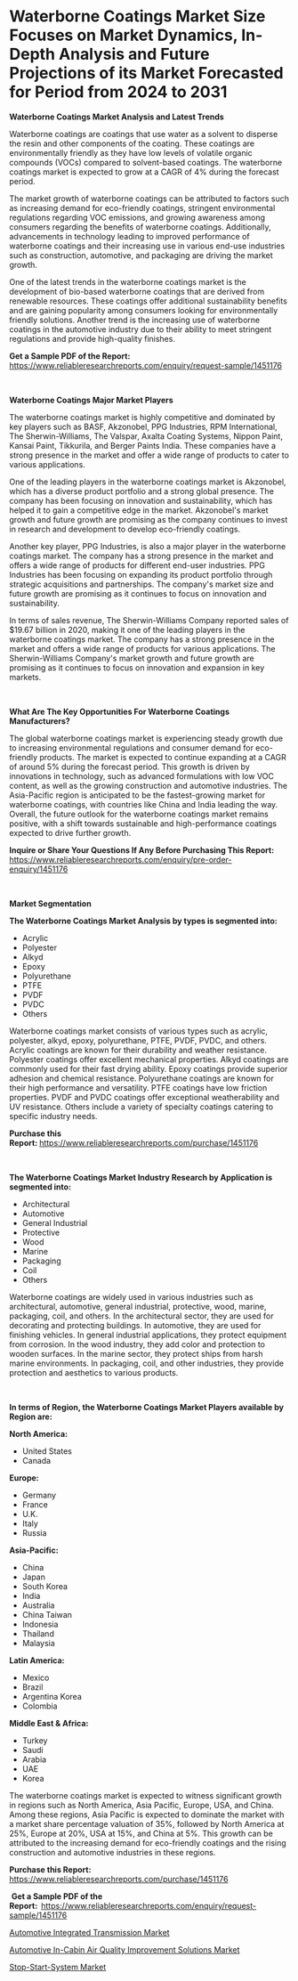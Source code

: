 <p><h1>Waterborne Coatings Market Size Focuses on Market Dynamics, In-Depth Analysis and Future Projections of its Market Forecasted for Period from 2024 to 2031</h1></p><p><strong>Waterborne Coatings Market Analysis and Latest Trends</strong></p>
<p><p>Waterborne coatings are coatings that use water as a solvent to disperse the resin and other components of the coating. These coatings are environmentally friendly as they have low levels of volatile organic compounds (VOCs) compared to solvent-based coatings. The waterborne coatings market is expected to grow at a CAGR of 4% during the forecast period.</p><p>The market growth of waterborne coatings can be attributed to factors such as increasing demand for eco-friendly coatings, stringent environmental regulations regarding VOC emissions, and growing awareness among consumers regarding the benefits of waterborne coatings. Additionally, advancements in technology leading to improved performance of waterborne coatings and their increasing use in various end-use industries such as construction, automotive, and packaging are driving the market growth.</p><p>One of the latest trends in the waterborne coatings market is the development of bio-based waterborne coatings that are derived from renewable resources. These coatings offer additional sustainability benefits and are gaining popularity among consumers looking for environmentally friendly solutions. Another trend is the increasing use of waterborne coatings in the automotive industry due to their ability to meet stringent regulations and provide high-quality finishes.</p></p>
<p><strong>Get a Sample PDF of the Report:&nbsp;</strong> <a href="https://www.reliableresearchreports.com/enquiry/request-sample/1451176">https://www.reliableresearchreports.com/enquiry/request-sample/1451176</a></p>
<p>&nbsp;</p>
<p><strong>Waterborne Coatings Major Market Players</strong></p>
<p><p>The waterborne coatings market is highly competitive and dominated by key players such as BASF, Akzonobel, PPG Industries, RPM International, The Sherwin-Williams, The Valspar, Axalta Coating Systems, Nippon Paint, Kansai Paint, Tikkurila, and Berger Paints India. These companies have a strong presence in the market and offer a wide range of products to cater to various applications.</p><p>One of the leading players in the waterborne coatings market is Akzonobel, which has a diverse product portfolio and a strong global presence. The company has been focusing on innovation and sustainability, which has helped it to gain a competitive edge in the market. Akzonobel's market growth and future growth are promising as the company continues to invest in research and development to develop eco-friendly coatings.</p><p>Another key player, PPG Industries, is also a major player in the waterborne coatings market. The company has a strong presence in the market and offers a wide range of products for different end-user industries. PPG Industries has been focusing on expanding its product portfolio through strategic acquisitions and partnerships. The company's market size and future growth are promising as it continues to focus on innovation and sustainability.</p><p>In terms of sales revenue, The Sherwin-Williams Company reported sales of $19.67 billion in 2020, making it one of the leading players in the waterborne coatings market. The company has a strong presence in the market and offers a wide range of products for various applications. The Sherwin-Williams Company's market growth and future growth are promising as it continues to focus on innovation and expansion in key markets.</p></p>
<p>&nbsp;</p>
<p><strong>What Are The Key Opportunities For Waterborne Coatings Manufacturers?</strong></p>
<p><p>The global waterborne coatings market is experiencing steady growth due to increasing environmental regulations and consumer demand for eco-friendly products. The market is expected to continue expanding at a CAGR of around 5% during the forecast period. This growth is driven by innovations in technology, such as advanced formulations with low VOC content, as well as the growing construction and automotive industries. The Asia-Pacific region is anticipated to be the fastest-growing market for waterborne coatings, with countries like China and India leading the way. Overall, the future outlook for the waterborne coatings market remains positive, with a shift towards sustainable and high-performance coatings expected to drive further growth.</p></p>
<p><strong>Inquire or Share Your Questions If Any Before Purchasing This Report:</strong> <a href="https://www.reliableresearchreports.com/enquiry/pre-order-enquiry/1451176">https://www.reliableresearchreports.com/enquiry/pre-order-enquiry/1451176</a></p>
<p>&nbsp;</p>
<p><strong>Market Segmentation</strong></p>
<p><strong>The Waterborne Coatings Market Analysis by types is segmented into:</strong></p>
<p><ul><li>Acrylic</li><li>Polyester</li><li>Alkyd</li><li>Epoxy</li><li>Polyurethane</li><li>PTFE</li><li>PVDF</li><li>PVDC</li><li>Others</li></ul></p>
<p><p>Waterborne coatings market consists of various types such as acrylic, polyester, alkyd, epoxy, polyurethane, PTFE, PVDF, PVDC, and others. Acrylic coatings are known for their durability and weather resistance. Polyester coatings offer excellent mechanical properties. Alkyd coatings are commonly used for their fast drying ability. Epoxy coatings provide superior adhesion and chemical resistance. Polyurethane coatings are known for their high performance and versatility. PTFE coatings have low friction properties. PVDF and PVDC coatings offer exceptional weatherability and UV resistance. Others include a variety of specialty coatings catering to specific industry needs.</p></p>
<p><strong>Purchase this Report:&nbsp;</strong><a href="https://www.reliableresearchreports.com/purchase/1451176">https://www.reliableresearchreports.com/purchase/1451176</a></p>
<p>&nbsp;</p>
<p><strong>The Waterborne Coatings Market Industry Research by Application is segmented into:</strong></p>
<p><ul><li>Architectural</li><li>Automotive</li><li>General Industrial</li><li>Protective</li><li>Wood</li><li>Marine</li><li>Packaging</li><li>Coil</li><li>Others</li></ul></p>
<p><p>Waterborne coatings are widely used in various industries such as architectural, automotive, general industrial, protective, wood, marine, packaging, coil, and others. In the architectural sector, they are used for decorating and protecting buildings. In automotive, they are used for finishing vehicles. In general industrial applications, they protect equipment from corrosion. In the wood industry, they add color and protection to wooden surfaces. In the marine sector, they protect ships from harsh marine environments. In packaging, coil, and other industries, they provide protection and aesthetics to various products.</p></p>
<p>&nbsp;</p>
<p><strong>In terms of Region, the Waterborne Coatings Market Players available by Region are:</strong></p>
<p>
    <p> <strong> North America: </strong>
        <ul>
            <li>United States</li>
            <li>Canada</li>
        </ul>
        </p> 
    <p> <strong> Europe: </strong>
        <ul>
            <li>Germany</li>
            <li>France</li>
            <li>U.K.</li>
            <li>Italy</li>
            <li>Russia</li>
        </ul>
        </p> 
    <p> <strong> Asia-Pacific: </strong>
        <ul>
            <li>China</li>
            <li>Japan</li>
            <li>South Korea</li>
            <li>India</li>
            <li>Australia</li>
            <li>China Taiwan</li>
            <li>Indonesia</li>
            <li>Thailand</li>
            <li>Malaysia</li>
        </ul>
        </p> 
    <p> <strong> Latin America: </strong>
        <ul>
            <li>Mexico</li>
            <li>Brazil</li>
            <li>Argentina Korea</li>
            <li>Colombia</li>
        </ul>
        </p> 
    <p> <strong> Middle East & Africa: </strong>
        <ul>
            <li>Turkey</li>
            <li>Saudi</li>
            <li>Arabia</li>
            <li>UAE</li>
            <li>Korea</li>
        </ul>
    </p>
    </p>
<p><p>The waterborne coatings market is expected to witness significant growth in regions such as North America, Asia Pacific, Europe, USA, and China. Among these regions, Asia Pacific is expected to dominate the market with a market share percentage valuation of 35%, followed by North America at 25%, Europe at 20%, USA at 15%, and China at 5%. This growth can be attributed to the increasing demand for eco-friendly coatings and the rising construction and automotive industries in these regions.</p></p>
<p><strong>Purchase this Report: </strong><a href="https://www.reliableresearchreports.com/purchase/1451176">https://www.reliableresearchreports.com/purchase/1451176</a></p>
<p>&nbsp;<strong>Get a Sample PDF of the Report:&nbsp;&nbsp;</strong><a href="https://www.reliableresearchreports.com/enquiry/request-sample/1451176">https://www.reliableresearchreports.com/enquiry/request-sample/1451176</a></p>
<p><strong></strong></p>
<p><p><a href="https://view.publitas.com/reportprime-1/automotive-integrated-transmission-market-size-focuses-on-market-dynamics-in-depth-analysis-and-future-projections-of-its-market-forecasted-for-period-from-2023-to-2030/">Automotive Integrated Transmission Market</a></p><p><a href="https://view.publitas.com/reportprime-1/automotive-in-cabin-air-quality-improvement-solutions-market-research-report-provides-thorough-industry-overview-which-offers-an-in-depth-analysis-of-product-trends-and-new-market-divisions/">Automotive In-Cabin Air Quality Improvement Solutions Market</a></p><p><a href="https://view.publitas.com/reportprime-1/stop-start-system-market-size-2023-2030-global-industrial-analysis-key-geographical-regions-market-share-top-key-players-product-types-and-forecast-research-report/">Stop-Start-System Market</a></p></p>
